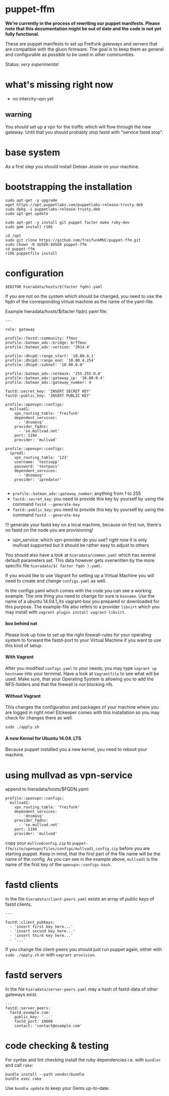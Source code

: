 # puppet-ffm

**We’re currently in the process of rewriting our puppet manifests. Please
note that this documentation might be out of date and the code is not yet
fully functional.**

These are puppet manifests to set up Freifunk gateways and servers that are
compatible with the gluon firmware. The goal is to keep them as general and
configurable as possible to be used in other communities.

Status: *very experimental*

# what's missing right now
- no intercity-vpn yet

## warning
You should set up a vpn for the traffic which will flow through the
new gateway.
Until that you should probably stop fastd with "service fastd stop".

# base system

As a first step you should install Debian Jessie on your machine.


# bootstrapping the installation
```
sudo apt-get -y upgrade
wget https://apt.puppetlabs.com/puppetlabs-release-trusty.deb
sudo dpkg -i puppetlabs-release-trusty.deb
sudo apt-get update

sudo apt-get -y install git puppet facter make ruby-dev
sudo gem install r10k

cd /opt
sudo git clone https://github.com/freifunkMUC/puppet-ffm.git
sudo chown -R $USER:$USER puppet-ffm
cd puppet-ffm
r10k puppetfile install
```

# configuration
```
$EDITOR hieradata/hosts/$(facter fqdn).yaml
```

If you are not on the system which should be changed, you need to
use the fqdn of the corresponding virtual machine as the name of
the yaml-file.

Example hieradata/hosts/$(facter fqdn).yaml file:
```
---

role: gateway

profile::fastd::community: ffmuc
profile::batman_adv::bridge: brffmuc
profile::batman_adv::version: '2014.4'

profile::dhcpd::range_start: '10.80.4.1'
profile::dhcpd::range_end: '10.80.4.254'
profile::dhcpd::subnet: '10.80.0.0'

profile::batman_adv::netmask: '255.255.0.0'
profile::batman_adv::gateway_ip: '10.80.0.4'
profile::batman_adv::gateway_number: 4

fastd::secret_key: 'INSERT SECRET KEY'
fastd::public_key: 'INSERT PUBLIC KEY'

profile::openvpn::configs:
  mullvad1:
    vpn_routing_table: 'freifunk'
    dependent_services:
      - 'dnsmasq'
    provider_fqdns:
      - 'se.mullvad.net'
    port: 1194
    provider: 'mullvad'

profile::openvpn::configs:
  ipred1:
    vpn_routing_table: '123'
    username: 'testsepp'
    password: 'testpass'
    dependent_services:
      - 'dnsmasq'
    provider: 'ipredator'


```

- `profile::batman_adv::gateway_number`: anything from 1 to 255
- `fastd::secret_key`: you need to provide this key by yourself by using
  the command `fastd --generate-key`
- `fastd::public_key`: you need to provide this key by yourself by using
  the command `fastd --generate-key`

!!! generate your fastd key on a local machine, because on first run, there's no fastd on the node you are provisioning!

- vpn_service: which vpn-provider do you use? right now it is only mullvad
               supported but it should be rather easy to adjust to others


You should also have a look at `hieradata/common.yaml` which has
several default parameters set. This data however gets overwritten
by the more specific file `hieradata/$( facter fqdn ).yaml`.

If you would like to use Vagrant for setting up a Virtual Machine
you will need to create and change `configs.yaml` as well.

In the configs.yaml which comes with the code you can see a working
example. The one thing you need to change for sure is `boxname`.
Use the name of a ubuntu 14.04.1_lts vagrant-box you prepared or
downloaded for this purpose.
The example-file also refers to a provider `libvirt` which you may
install with `vagrant plugin install vagrant-libvirt`.


#### box behind nat
Please look up how to set up the right firewall-rules for your operating
system to forward the fastd-port to your Virtual Machine if you want to
use this kind of setup.


#### With Vagrant
After you modified `configs.yaml` to your needs, you may type
`vagrant up hostname` into your terminal.
Have a look at `Vagrantfile` to see what will be used.
Make sure, that your Operating System is allowing you to add the NFS-folders
and that the firewall is not blocking nfs.


#### Without Vagrant
This changes the configuration and packages of your machine where you
are logged in right now!
Etckeeper comes with this installation so you may check for changes there as well.

```
sudo ./apply.sh
```

#### A new Kernel for Ubuntu 14.04. LTS
Because puppet installed you a new kernel, you need to reboot your machine.


# using mullvad as vpn-service
append to hieradata/hosts/$FQDN.yaml:
```
profile::openvpn::configs:
  mullvad1:
    vpn_routing_table: 'freifunk'
    dependent_services:
      - 'dnsmasq'
    provider_fqdns:
      - 'se.mullvad.net'
    port: 1194
    provider: 'mullvad'
```

copy your `mullvadconfig.zip` to `puppet-ffm/site/openvpn/files/configs/mullvad1_config.zip`
before you are starting puppet. Keep in mind, that the first part of the file name
will be the name of the config. As you can see in the example above, `mullvad1` is the
name of the first key of the `openvpn::configs-hash`.


# fastd clients
In the file `hieradata/client-peers.yaml` exists an array of public keys of
fastd clients.

```
---

fastd::client_pubkeys:
  - 'insert first key here...'
  - 'insert second key here...'
  - 'insert third key here...'
  - '...'
```

If you change the client-peers you should just run puppet again, either with
`sudo ./apply.sh` or with `vagrant provision`.

# fastd servers
In the file `hieradata/server-peers.yaml` may a hash of fastd-data of other
gateways exist.

```
---
fastd::server_peers:
  fastd.example.com:
    public_key: '...'
    fastd_port: 10000
    contact: 'contact@example.com'
```

# code checking & testing

For syntax and lint checking install the ruby dependencies i.e. with `bundler`
and call `rake`:

```
bundle install --path vendor/bundle
bundle exec rake
```

Use `bundle update` to keep your Gems up-to-date.

